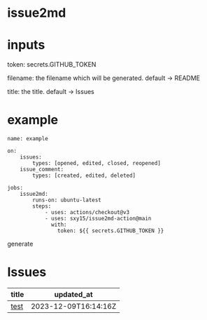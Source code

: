 # issue2md 

# inputs

token: secrets.GITHUB_TOKEN

filename: the filename which will be generated. default -> README

title: the title. default -> Issues

# example

```
name: example

on:
    issues:
        types: [opened, edited, closed, reopened]
    issue_comment:
        types: [created, edited, deleted]
    
jobs:
    issue2md:
        runs-on: ubuntu-latest
        steps:
            - uses: actions/checkout@v3
            - uses: sxy15/issue2md-action@main
              with:
                token: ${{ secrets.GITHUB_TOKEN }}
```

generate

# Issues
| title | updated_at |
| --- | --- |
| [test](https://github.com/sxy15/issue2md-action/issues/1) | 2023-12-09T16:14:16Z |
